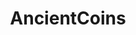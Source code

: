 ---
title: AncientCoins
crosslinks:
- coins
- Coins4Sale
- Pmsforsale
- AskHistorians
- autotldr
- ArtefactPorn
---